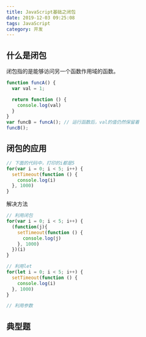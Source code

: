 ```yaml
---
title: JavaScript基础之闭包
date: 2019-12-03 09:25:08
tags: JavaScript
category: 开发
---
```


## 什么是闭包
闭包指的是能够访问另一个函数作用域的函数。

```javascript
function funcA() {
  var val = 1;

  return function () {
    console.log(val)
  }
}
var funcB = funcA(); // 运行函数后，val的值仍然保留着
funcB();
```

## 闭包的应用
```javascript
// 下面的代码中，打印的i都是5
for(var i = 0; i < 5; i++) {
  setTimeout(function () {
    console.log(i)
  }, 1000)
}
```

解决方法
```javascript
// 利用闭包
for(var i = 0; i < 5; i++) {
  (function(j){
    setTimeout(function () {
      console.log(j)
    }, 1000)
  })(i)
}

// 利用let
for(let i = 0; i < 5; i++) {
  setTimeout(function () {
    console.log(i)
  }, 1000)
}

// 利用参数
```

## 典型题